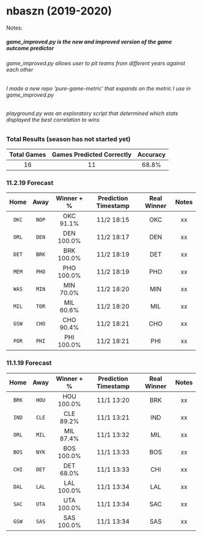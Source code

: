 
# nbaszn (2019-2020)

Notes:

##### game_improved.py is the new and improved version of the game outcome predictor
###### game_improved.py allows user to pit teams from different years against each other
###### I made a new repo 'pure-game-metric' that expands on the metric I use in game_improved.py

###### playground.py was an exploratory script that determined which stats displayed the best correlation to wins
 

### Total Results (season has not started yet)

| Total Games        | Games Predicted Correctly | Accuracy |
|:-------------:|:-------------:|:-----:|
| 16     | 11 | 68.8% |

### 11.2.19 Forecast

| Home        | Away           | Winner + %  | Prediction Timestamp | Real Winner | Notes |
|:-------------:|:-------------:|:-----:|:-----:|:-------------:|:----:|
| `OKC`      | `NOP` | OKC 91.1% | 11/2 18:15 | OKC | xx |
| `ORL`      | `DEN` | DEN 100.0% | 11/2 18:17 | DEN | xx |
| `DET`      | `BRK` | BRK 100.0% | 11/2 18:19 | DET | xx |
| `MEM`      | `PHO` | PHO 100.0% | 11/2 18:19 | PHO | xx |
| `WAS`      | `MIN` | MIN 70.0% | 11/2 18:20 | MIN | xx |
| `MIL`      | `TOR` | MIL 60.6% | 11/2 18:20 | MIL | xx |
| `GSW`      | `CHO` | CHO 90.4% | 11/2 18:21 | CHO | xx |
| `POR`      | `PHI` | PHI 100.0% | 11/2 18:21 | PHI | xx |



### 11.1.19 Forecast

| Home        | Away           | Winner + %  | Prediction Timestamp | Real Winner | Notes |
|:-------------:|:-------------:|:-----:|:-----:|:-------------:|:----:|
| `BRK`      | `HOU` | HOU 100.0% | 11/1 13:20 | BRK | xx |
| `IND`      | `CLE` | CLE 89.2% | 11/1 13:21 | IND | xx |
| `ORL`      | `MIL` | MIL 87.4% | 11/1 13:32 | MIL | xx |
| `BOS`      | `NYK` | BOS 100.0% | 11/1 13:33 | BOS | xx |
| `CHI`      | `DET` | DET 68.0% | 11/1 13:33 | CHI | xx |
| `DAL`      | `LAL` | LAL 100.0% | 11/1 13:34 | LAL | xx |
| `SAC`      | `UTA` | UTA 100.0% | 11/1 13:34 | SAC | xx |
| `GSW`      | `SAS` | SAS 100.0% | 11/1 13:34 | SAS | xx |




